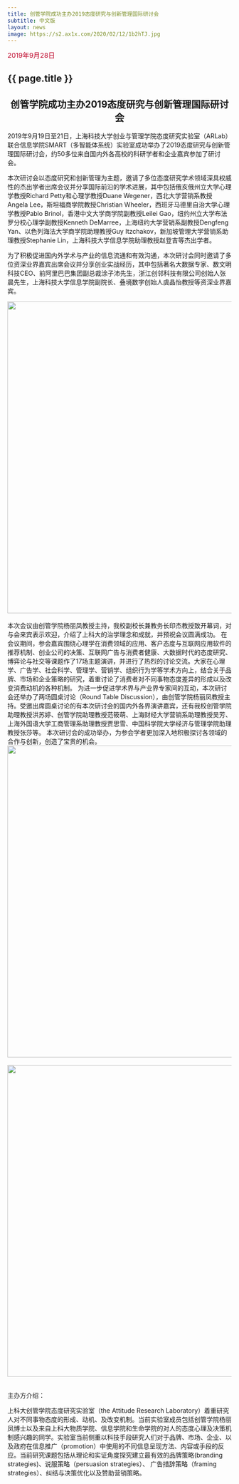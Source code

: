 ```yaml
---
title: 创管学院成功主办2019态度研究与创新管理国际研讨会
subtitle: 中文版
layout: news
image: https://s2.ax1x.com/2020/02/12/1b2hTJ.jpg
---
```


<span style="font-size: 15px !important; color: #BD0026;">2019年9月28日</span>

<h2>{{ page.title }}</h2>

## <center> 创管学院成功主办2019态度研究与创新管理国际研讨会

2019年9月19日至21日，上海科技大学创业与管理学院态度研究实验室（ARLab）联合信息学院SMART（多智能体系统）实验室成功举办了2019态度研究与创新管理国际研讨会，约50多位来自国内外各高校的科研学者和企业嘉宾参加了研讨会。

本次研讨会以态度研究和创新管理为主题，邀请了多位态度研究学术领域深具权威性的杰出学者出席会议并分享国际前沿的学术进展，其中包括俄亥俄州立大学心理学教授Richard Petty和心理学教授Duane Wegener，西北大学营销系教授Angela Lee，斯坦福商学院教授Christian Wheeler，西班牙马德里自治大学心理学教授Pablo Brinol，香港中文大学商学院副教授Leilei Gao，纽约州立大学布法罗分校心理学副教授Kenneth DeMarree，上海纽约大学营销系副教授Dengfeng Yan、以色列海法大学商学院助理教授Guy Itzchakov，新加坡管理大学营销系助理教授Stephanie Lin，上海科技大学信息学院助理教授赵登吉等杰出学者。

为了积极促进国内外学术与产业的信息流通和有效沟通，本次研讨会同时邀请了多位资深业界嘉宾出席会议并分享创业实战经历，其中包括著名大数据专家、数文明科技CEO、前阿里巴巴集团副总裁涂子沛先生，浙江创邻科技有限公司创始人张晨先生，上海科技大学信息学院副院长、叠境数字创始人虞晶怡教授等资深业界嘉宾。
<div align="center"><img src="https://s2.ax1x.com/2020/02/12/1b2hTJ.jpg" width="700" align="center" /></div><br>
本次会议由创管学院杨丽凤教授主持，我校副校长兼教务长印杰教授致开幕词，对与会来宾表示欢迎，介绍了上科大的治学理念和成就，并预祝会议圆满成功。
<!-- <div align="center"><img src="http://www.ar-lab.cn/new4img/照片 (7).jpg" width="700" align="center" /></div><br> -->
在会议期间，参会嘉宾围绕心理学在消费领域的应用、客户态度与互联网应用软件的推荐机制、创业公司的决策、互联网广告与消费者健康、大数据时代的态度研究、博弈论与社交等课题作了17场主题演讲，并进行了热烈的讨论交流。大家在心理学、广告学、社会科学、管理学、营销学、组织行为学等学术方向上，结合关于品牌、市场和企业策略的研究，着重讨论了消费者对不同事物态度差异的形成以及改变消费动机的各种机制。
为进一步促进学术界与产业界专家间的互动，本次研讨会还举办了两场圆桌讨论（Round Table Discussion），由创管学院杨丽凤教授主持。受邀出席圆桌讨论的有本次研讨会的国内外各界演讲嘉宾，还有我校创管学院助理教授洪苏婷、创管学院助理教授范筱萌、上海财经大学营销系助理教授吴芳、上海外国语大学工商管理系助理教授贾思雪、中国科学院大学经济与管理学院助理教授张莎等。
本次研讨会的成功举办，为参会学者更加深入地积极探讨各领域的合作与创新，创造了宝贵的机会。

<div align="center"><img src="https://s2.ax1x.com/2020/02/13/1b4xzR.jpg" width="700" align="center" /></div><br>
<!-- <div align="center"><img src="http://www.ar-lab.cn/new4img/照片 (8).jpg" width="700" align="center" /></div><br> -->
<div align="center"><img src="https://s2.ax1x.com/2020/02/13/1b4vW9.jpg" width="700" align="center" /></div><br>
<!-- <div align="center"><img src="http://www.ar-lab.cn/new4img/照片 (6).jpg" width="700" align="center" /></div><br> -->

主办方介绍：

上科大创管学院态度研究实验室（the Attitude Research Laboratory）着重研究人对不同事物态度的形成、动机、及改变机制。当前实验室成员包括创管学院杨丽凤博士以及来自上科大物质学院、信息学院和生命学院的对人的态度心理及决策机制感兴趣的同学。实验室当前侧重以科技手段研究人们对于品牌、市场、企业、以及政府在信息推广（promotion）中使用的不同信息呈现方法、内容或手段的反应。当前研究课题包括从理论和实证角度探究建立最有效的品牌策略(branding strategies)、说服策略（persuasion strategies）、 广告措辞策略（framing strategies）、纠结与决策优化以及赞助营销策略。
